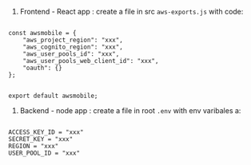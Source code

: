 1. Frontend - React app : create a file in src `aws-exports.js` with code:

```

const awsmobile = {
    "aws_project_region": "xxx",
    "aws_cognito_region": "xxx",
    "aws_user_pools_id": "xxx",
    "aws_user_pools_web_client_id": "xxx",
    "oauth": {}
};


export default awsmobile;

```

1. Backend - node app : create a file in root `.env` with env varibales a:

```

ACCESS_KEY_ID = "xxx"
SECRET_KEY = "xxx"
REGION = "xxx"
USER_POOL_ID = "xxx"

```

